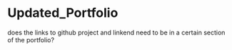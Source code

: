 # Updated_Portfolio

does the links to github project and linkend need to be in a certain section of the portfolio?
